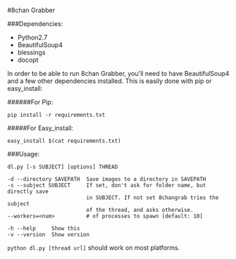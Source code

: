 #8chan Grabber

###Dependencies:

* Python2.7
* BeautifulSoup4
* blessings
* docopt

In order to be able to run 8chan Grabber, you'll need to have
BeautifulSoup4 and a few other dependencies installed.  This is easily
done with pip or easy_install:

######For Pip:

`pip install -r requirements.txt`

#####For Easy_install:

`easy_install $(cat requirements.txt)`

###Usage:

```
dl.py [-s SUBJECT] [options] THREAD

-d --directory SAVEPATH  Save images to a directory in SAVEPATH
-s --subject SUBJECT     If set, don't ask for folder name, but directly save
                         in SUBJECT. If not set 8changrab tries the subject
                         of the thread, and asks otherwise.
--workers=<num>          # of processes to spawn [default: 10]

-h --help     Show this
-v --version  Show version
```

`python dl.py [thread url]` should work on most platforms.
